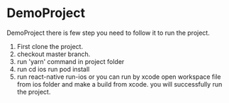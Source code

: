 # DemoProject

DemoProject
there is few step you need to follow it to run the project.

1. First clone the project. 
2. checkout master branch. 
3. run 'yarn' command in project folder 
4. run cd ios run pod install 
5. run react-native run-ios or you can run by xcode open workspace file from ios folder and make a build from xcode. 
you will successfully run the project.
